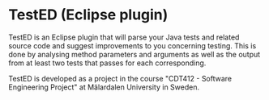 TestED (Eclipse plugin)
=======================
TestED is an Eclipse plugin that will parse your Java tests and related source
code and suggest improvements to you concerning testing. This is done 
by analysing method parameters and arguments as well as the output from 
at least two tests that passes for each corresponding.

TestED is developed as a project in the course "CDT412 - Software Engineering
Project" at Mälardalen University in Sweden.
